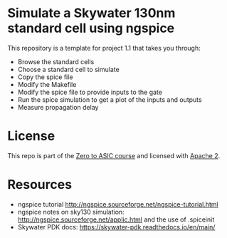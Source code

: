 # Simulate a Skywater 130nm standard cell using ngspice

This repository is a template for project 1.1 that takes you through:

* Browse the standard cells
* Choose a standard cell to simulate
* Copy the spice file
* Modify the Makefile
* Modify the spice file to provide inputs to the gate
* Run the spice simulation to get a plot of the inputs and outputs
* Measure propagation delay

# License

This repo is part of the [Zero to ASIC course](https://zerotoasiccourse.com) and licensed with [Apache 2](LICENSE).

# Resources

* ngspice tutorial http://ngspice.sourceforge.net/ngspice-tutorial.html
* ngspice notes on sky130 simulation: http://ngspice.sourceforge.net/applic.html and the use of .spiceinit
* Skywater PDK docs: https://skywater-pdk.readthedocs.io/en/main/
